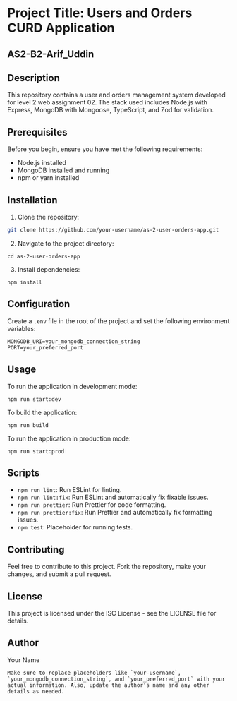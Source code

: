 # Project Title: Users and Orders CURD Application
## AS2-B2-Arif_Uddin

## Description

This repository contains a user and orders management system developed for level 2 web assignment 02. The stack used includes Node.js with Express, MongoDB with Mongoose, TypeScript, and Zod for validation.

## Prerequisites

Before you begin, ensure you have met the following requirements:

- Node.js installed
- MongoDB installed and running
- npm or yarn installed

## Installation

1. Clone the repository:

```bash
git clone https://github.com/your-username/as-2-user-orders-app.git
```

2. Navigate to the project directory:

```
cd as-2-user-orders-app
```

3. Install dependencies:

```
npm install
```

## Configuration

Create a `.env` file in the root of the project and set the following environment variables:

```
MONGODB_URI=your_mongodb_connection_string
PORT=your_preferred_port
```

## Usage

To run the application in development mode:

```
npm run start:dev
```

To build the application:

```
npm run build
```

To run the application in production mode:

```
npm run start:prod
```

## Scripts

- `npm run lint`: Run ESLint for linting.
- `npm run lint:fix`: Run ESLint and automatically fix fixable issues.
- `npm run prettier`: Run Prettier for code formatting.
- `npm run prettier:fix`: Run Prettier and automatically fix formatting issues.
- `npm test`: Placeholder for running tests.

## Contributing

Feel free to contribute to this project. Fork the repository, make your changes, and submit a pull request.

## License

This project is licensed under the ISC License - see the LICENSE file for details.

## Author

Your Name

```
Make sure to replace placeholders like `your-username`, `your_mongodb_connection_string`, and `your_preferred_port` with your actual information. Also, update the author's name and any other details as needed.
```
